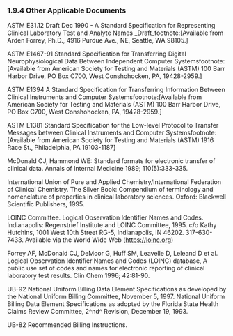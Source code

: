 ### 1.9.4 Other Applicable Documents

ASTM E31.12 Draft Dec 1990 - A Standard Specification for Representing Clinical Laboratory Test and Analyte Names _Draft_footnote:[Available from Arden Forrey, Ph.D., 4916 Purdue Ave., NE, Seattle, WA 98105.]

ASTM E1467-91 Standard Specification for Transferring Digital Neurophysiological Data Between Independent Computer Systemsfootnote:[Available from American Society for Testing and Materials (ASTM) 100 Barr Harbor Drive, PO Box C700, West Conshohocken, PA, 19428-2959.]

ASTM E1394 A Standard Specification for Transferring Information Between Clinical Instruments and Computer Systemsfootnote:[Available from American Society for Testing and Materials (ASTM) 100 Barr Harbor Drive, PO Box C700, West Conshohocken, PA, 19428-2959.]

ASTM E1381 Standard Specification for the Low-level Protocol to Transfer Messages between Clinical Instruments and Computer Systemsfootnote:[Available from American Society for Testing and Materials (ASTM) 1916 Race St., Philadelphia, PA 19103-1187]

McDonald CJ, Hammond WE: Standard formats for electronic transfer of clinical data. Annals of Internal Medicine 1989; 110(5):333-335.

International Union of Pure and Applied Chemistry/International Federation of Clinical Chemistry. The Silver Book: Compendium of terminology and nomenclature of properties in clinical laboratory sciences. Oxford: Blackwell Scientific Publishers, 1995.

LOINC Committee. Logical Observation Identifier Names and Codes. Indianapolis: Regenstrief Institute and LOINC Committee, 1995. c/o Kathy Hutchins, 1001 West 10th Street RG-5, Indianapolis, IN 46202. 317-630-7433. Available via the World Wide Web (https://loinc.org)

Forrey AF, McDonald CJ, DeMoor G, Huff SM, Leavelle D, Leleand D et al. Logical Observation Identifier Names and Codes (LOINC) database, A public use set of codes and names for electronic reporting of clinical laboratory test results. Clin Chem 1996; 42:81-90.

UB-92 National Uniform Billing Data Element Specifications as developed by the National Uniform Billing Committee, November 5, 1997. National Uniform Billing Data Element Specifications as adopted by the Florida State Health Claims Review Committee, 2^nd^ Revision, December 19, 1993.

UB-82 Recommended Billing Instructions.
